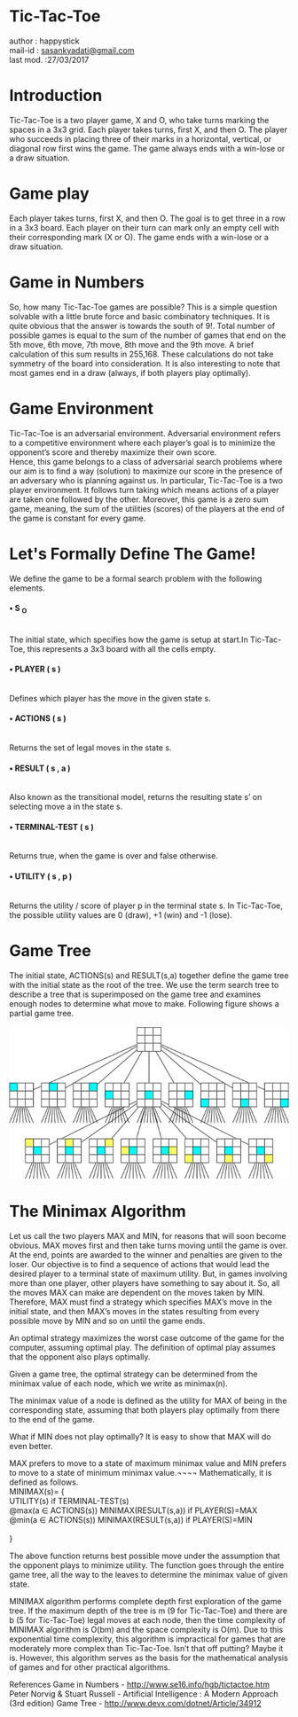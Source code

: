 # Tic-Tac-Toe
author : happystick<br>
mail-id : sasankyadati@gmail.com<br>
last mod. :27/03/2017<br>

# Introduction
Tic-Tac-Toe is a two player game, X and O, who take turns marking the spaces in a 3x3 grid. Each player takes turns, first X, and then O. The player who succeeds in placing three of their marks in a horizontal, vertical, or diagonal row first wins the game. The game always ends with a win-lose or a draw situation. 
<br>

# Game play
Each player takes turns, first X, and then O. The goal is to get three in a row in a 3x3 board. Each player on their turn can mark only an empty cell with their corresponding mark (X or O). The game ends with a win-lose or a draw situation.
<br>

# Game in Numbers
So, how many Tic-Tac-Toe games are possible? This is a simple question solvable with a little brute force and basic combinatory techniques. It is quite obvious that the answer is towards the south of 9!. Total number of possible games is equal to the sum of the number of games that end on the 5th move, 6th move, 7th move, 8th move and the 9th move. A brief calculation of this sum results in 255,168. These calculations do not take symmetry of the board into consideration. It is also interesting to note that most games end in a draw (always, if both players play optimally).
<br>

# Game Environment
Tic-Tac-Toe is an adversarial environment. Adversarial environment refers to a competitive environment where each player’s goal is to minimize the opponent’s score and thereby maximize their own score. 
<br>
Hence, this game belongs to a class of adversarial search problems where our aim is to find a way (solution) to maximize our score in the presence of an adversary who is planning against us. In particular, Tic-Tac-Toe is a two player environment. It follows turn taking which means actions of a player are taken one followed by the other. Moreover, this game is a zero sum game, meaning, the sum of the utilities (scores) of the players at the end of the game is constant for every game.
<br>

# Let's Formally Define The Game!
We define the game to be a formal search problem with the following elements.
<br>
<h4> •	S <sub>O</sub> </h4>
<br>
The initial state, which specifies how the game is setup at start.In Tic-Tac-Toe, this represents a 3x3 board with all the cells empty.
<br>

<h4>•	PLAYER ( s ) </h4>
<br>
Defines which player has the move in the given state s.
<br>

<h4>•	ACTIONS ( s ) </h4>
<br>
Returns the set of legal moves in the state s.
<br>

<h4>•	RESULT ( s , a ) </h4>
<br>
Also known as the transitional model, returns the resulting state s’ on selecting move a in the state s.
<br>

<h4>•	TERMINAL-TEST ( s ) </h4>
<br>
Returns true, when the game is over and false otherwise.
<br>

<h4>•	UTILITY ( s , p ) </h4>
<br>
Returns the utility / score of player p in the terminal state s.   In Tic-Tac-Toe, the possible utility values are 0 (draw), +1 (win) and -1 (lose).
<br>

# Game Tree
The initial state, ACTIONS(s) and RESULT(s,a) together define the game tree with the initial state as the root of the tree. We use the term search tree to describe a tree that is superimposed on the game tree and examines enough nodes to determine what move to make. Following figure shows a partial game tree.
<br><br>
<img src = './game-tree.jpg'/>
<br>

# The Minimax Algorithm
Let us call the two players MAX and MIN, for reasons that will soon become obvious. MAX moves first and then take turns moving until the game is over. At the end, points are awarded to the winner and penalties are given to the loser. Our objective is to find a sequence of actions that would lead the desired player to a terminal state of maximum utility. But, in games involving more than one player, other players have something to say about it. So, all the moves MAX can make are dependent on the moves taken by MIN. Therefore, MAX must find a strategy which specifies MAX’s move in the initial state, and then MAX’s moves in the states resulting from every possible move by MIN and so on until the game ends.
<br>

An optimal strategy maximizes the worst case outcome of the game for the computer, assuming optimal play. The definition of optimal play assumes that the opponent also plays optimally.
<br>

Given a game tree, the optimal strategy can be determined from the minimax value of each node, which we write as minimax(n).
<br>

The minimax value of a node is defined as the utility for MAX of being in the corresponding state, assuming that both players play optimally from there to the end of the game.
<br>

What if MIN does not play optimally? It is easy to show that MAX will do even better.
<br>

MAX prefers to move to a state of maximum minimax value and MIN prefers to move to a state of minimum minimax value.¬¬¬¬
Mathematically, it is defined as follows.
<br>
MINIMAX(s)= 
{
<br>
    UTILITY(s)                                  if TERMINAL-TEST(s)<br>
    @max⁡(a ∈ ACTIONS(s))  MINIMAX(RESULT(s,a))  if PLAYER(S)=MAX<br> 
    @min⁡(a ∈ ACTIONS(s))  MINIMAX(RESULT(s,a))  if PLAYER(S)=MIN<br>  
}
<br>

The above function returns best possible move under the assumption that the opponent plays to minimize utility. The function goes through the entire game tree, all the way to the leaves to determine the minimax value of given state.
<br>

MINIMAX algorithm performs complete depth first exploration of the game tree. If the maximum depth of the tree is m (9 for Tic-Tac-Toe) and there are b (5 for Tic-Tac-Toe) legal moves at each node, then the time complexity of MINIMAX algorithm is O(bm) and the space complexity is O(m). Due to this exponential time complexity, this algorithm is impractical for games that are moderately more complex than Tic-Tac-Toe. Isn’t that off putting? Maybe it is. However, this algorithm serves as the basis for the mathematical analysis of games and for other practical algorithms.
<br>

 
References
	Game in Numbers - http://www.se16.info/hgb/tictactoe.htm
	Peter Norvig & Stuart Russell - Artificial Intelligence : A Modern Approach (3rd edition) 
	Game Tree - http://www.devx.com/dotnet/Article/34912

